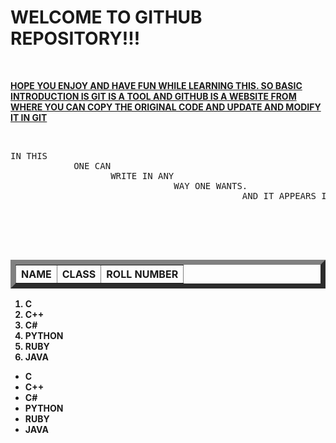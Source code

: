 <H1>WELCOME TO GITHUB REPOSITORY!!!</H1><BR> <P><B><U>HOPE YOU ENJOY AND HAVE FUN WHILE LEARNING THIS. SO BASIC INTRODUCTION IS GIT IS A TOOL AND GITHUB IS A WEBSITE FROM WHERE YOU CAN COPY THE ORIGINAL CODE AND UPDATE AND MODIFY IT IN GIT</U></B></P><BR>
<PRE>IN THIS 
            ONE CAN 
                   WRITE IN ANY 
                               WAY ONE WANTS.
                                            AND IT APPEARS IN 
                                                             THE SAME WAY 
                                                                         ONE WRITES
                                                                                   AND HENCE  
                                                                                            THE WAY YOU WRITE THE WAY YOU GET
</PRE>
<MARQUEE EVERYTHING BECOMES EASY WHEN YOU ARE DETERMINED TO DO IT.></MARQUEE>
<TABLE BORDER=8>
            <TR>
                        <TH>NAME</TH>
                          <TH>CLASS</TH>
                          <TH>ROLL NUMBER</TH>
</TR>
</TABLE>
<OL TYPE="AA">
           <B> <LI>C</LI>
             <LI>C++</LI>
             <LI>C#</LI>
             <LI>PYTHON</LI>
             <LI>RUBY</LI>
             <LI>JAVA</LI></B>
</OL>
<UL TYPE="RECTANGLE">
          <B> <LI>C</LI>
             <LI>C++</LI>
             <LI>C#</LI>
             <LI>PYTHON</LI>
             <LI>RUBY</LI>
             <LI>JAVA</LI> </B>
</UL>
